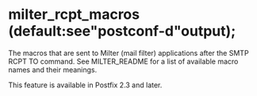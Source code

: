 # milter_rcpt_macros (default:see"postconf-d"output); 

 The macros that are sent to Milter (mail filter) applications
after the SMTP RCPT TO command. See MILTER_README
for a list of available macro names and their meanings. 

 This feature is available in Postfix 2.3 and later. 


